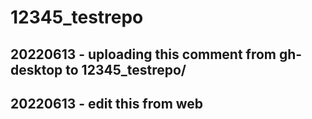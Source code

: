 # 12345_testrepo

## 20220613 - uploading this comment from gh-desktop to 12345_testrepo/

## 20220613 - edit this from web
